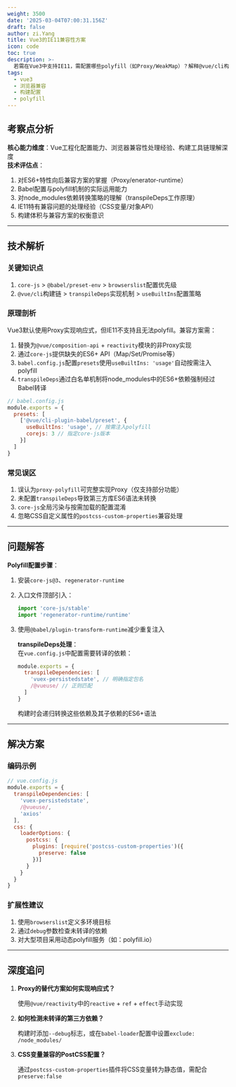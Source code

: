 ```yaml
---
weight: 3500
date: '2025-03-04T07:00:31.156Z'
draft: false
author: zi.Yang
title: Vue3的IE11兼容性方案
icon: code
toc: true
description: >-
  若需在Vue3中支持IE11，需配置哪些polyfill（如Proxy/WeakMap）？解释@vue/cli构建时如何通过babel.config.js的transpileDeps选项处理依赖转换。
tags:
  - vue3
  - 浏览器兼容
  - 构建配置
  - polyfill
---
```




## 考察点分析

**核心能力维度**：Vue工程化配置能力、浏览器兼容性处理经验、构建工具链理解深度  
**技术评估点**：  

1. 对ES6+特性向后兼容方案的掌握（Proxy/enerator-runtime）  
2. Babel配置与polyfill机制的实际运用能力  
3. 对node_modules依赖转换策略的理解（transpileDeps工作原理）  
4. IE11特有兼容问题的处理经验（CSS变量/对象API）  
5. 构建体积与兼容方案的权衡意识  

---

## 技术解析  

### 关键知识点  

1. `core-js` > `@babel/preset-env` > `browserslist`配置优先级  
2. `@vue/cli`构建链 > `transpileDeps`实现机制 > `useBuiltIns`配置策略  

### 原理剖析  

Vue3默认使用Proxy实现响应式，但IE11不支持且无法polyfill。兼容方案需：  

1. 替换为`@vue/composition-api` + `reactivity`模块的非Proxy实现  
2. 通过`core-js`提供缺失的ES6+ API（Map/Set/Promise等）  
3. `babel.config.js`配置`presets`使用`useBuiltIns: 'usage'`自动按需注入polyfill  
4. `transpileDeps`通过白名单机制将node_modules中的ES6+依赖强制经过Babel转译  

```javascript
// babel.config.js
module.exports = {
  presets: [
    ['@vue/cli-plugin-babel/preset', {
      useBuiltIns: 'usage', // 按需注入polyfill
      corejs: 3 // 指定core-js版本
    }]
  ]
}
```

### 常见误区  

1. 误认为`proxy-polyfill`可完整实现Proxy（仅支持部分功能）  
2. 未配置`transpileDeps`导致第三方库ES6语法未转换  
3. `core-js`全局污染与按需加载的配置混淆  
4. 忽略CSS自定义属性的`postcss-custom-properties`兼容处理  

---

## 问题解答  

**Polyfill配置步骤**：  

1. 安装`core-js@3`、`regenerator-runtime`  
2. 入口文件顶部引入：  

    ```javascript
    import 'core-js/stable' 
    import 'regenerator-runtime/runtime'
    ```  

3. 使用`@babel/plugin-transform-runtime`减少重复注入  

    **transpileDeps处理**：  
    在`vue.config.js`中配置需要转译的依赖：  

    ```javascript
    module.exports = {
      transpileDependencies: [
        'vuex-persistedstate', // 明确指定包名
        /@vueuse/ // 正则匹配
      ]
    }
    ```  

    构建时会递归转换这些依赖及其子依赖的ES6+语法  

---

## 解决方案  

### 编码示例  

```javascript
// vue.config.js
module.exports = {
  transpileDependencies: [
    'vuex-persistedstate',
    /@vueuse/,
    'axios'  
  ],  
  css: {
    loaderOptions: {
      postcss: {
        plugins: [require('postcss-custom-properties')({
          preserve: false  
        })]
      }
    }
  }
}
```

### 扩展性建议  

1. 使用`browserslist`定义多环境目标  
2. 通过`debug`参数检查未转译的依赖  
3. 对大型项目采用动态polyfill服务（如：polyfill.io）  

---

## 深度追问  

1. **Proxy的替代方案如何实现响应式？**  

    使用`@vue/reactivity`中的`reactive` + `ref` + `effect`手动实现  

2. **如何检测未转译的第三方依赖？**  

    构建时添加`--debug`标志，或在`babel-loader`配置中设置`exclude: /node_modules/`  

3. **CSS变量兼容的PostCSS配置？**  

    通过`postcss-custom-properties`插件将CSS变量转为静态值，需配合`preserve:false`
